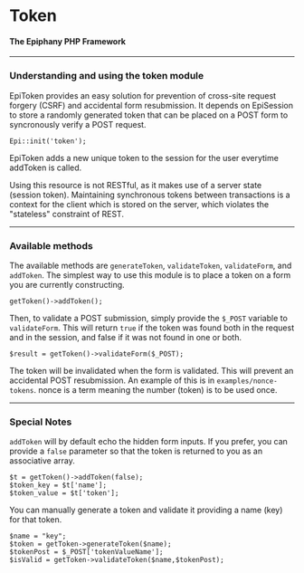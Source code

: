 Token
=======================
#### The Epiphany PHP Framework

----------------------------------------

### Understanding and using the token module

EpiToken provides an easy solution for prevention of cross-site request forgery (CSRF) and accidental form resubmission.  It depends on EpiSession to store a randomly generated token that can be placed on a POST form to syncronously verify a POST request. 

    Epi::init('token');

EpiToken adds a new unique token to the session for the user everytime addToken is called.

Using this resource is not RESTful, as it makes use of a server state (session token).  Maintaining synchronous tokens between transactions is a context for the client which is stored on the server, which violates the "stateless" constraint of REST.

----------------------------------------

### Available methods

The available methods are `generateToken`, `validateToken`, `validateForm`, and `addToken`.  The simplest way to use this module is to place a token on a form you are currently constructing.

    getToken()->addToken();

Then, to validate a POST submission, simply provide the `$_POST` variable to `validateForm`.  This will return `true` if the token was found both in the request and in the session, and false if it was not found in one or both.
 
    $result = getToken()->validateForm($_POST);

The token will be invalidated when the form is validated.  This will prevent an accidental POST resubmission.  An example of this is in `examples/nonce-tokens`.  nonce is a term meaning the number (token) is to be used once.

----------------------------------------

### Special Notes

`addToken` will by default echo the hidden form inputs.  If you prefer, you can provide a `false` parameter so that the token is returned to you as an associative array.

    $t = getToken()->addToken(false);
    $token_key = $t['name'];
    $token_value = $t['token'];

You can manually generate a token and validate it providing a name (key) for that token.

    $name = "key";
    $token = getToken->generateToken($name);
    $tokenPost = $_POST['tokenValueName'];
    $isValid = getToken->validateToken($name,$tokenPost);
